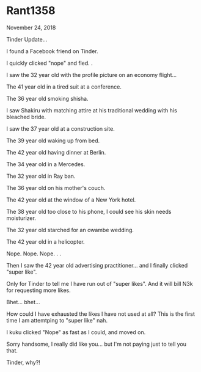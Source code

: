 # Rant1358


November 24, 2018

Tinder Update...

I found a Facebook friend on Tinder. 

I quickly clicked "nope" and fled.
.

I saw the 32 year old with the profile picture on an economy flight...

The 41 year old in a tired suit at a conference.

The 36 year old smoking shisha.

I saw Shakiru with matching attire at his traditional wedding with his bleached bride.

I saw the 37 year old at a construction site.

The 39 year old waking up from bed.

The 42 year old having dinner at Berlin.

The 34 year old in a Mercedes. 

The 32 year old in Ray ban.

The 36 year old on his mother's couch.

The 42 year old at the window of a New York hotel.

The 38 year old too close to his phone, I could see his skin needs moisturizer.

The 32 year old starched for an owambe wedding.

The 42 year old in a helicopter.

Nope. Nope. Nope.
.
.

Then I saw the 42 year old advertising practitioner... and I finally clicked "super like".

Only for Tinder to tell me I have run out of "super likes". And it will bill N3k for requesting more likes.

Bhet... bhet...

How could I have exhausted the likes I have not used at all? This is the first time I am attemtping to "super like" nah.

I kuku clicked "Nope" as fast as I could, and moved on.

Sorry handsome, I really did like you... but I'm not paying just to tell you that.

Tinder, why?!